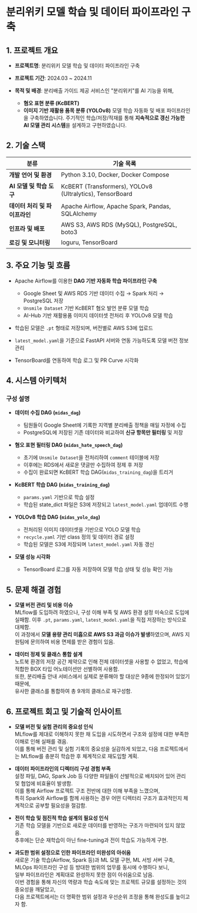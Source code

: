 # 분리위키 모델 학습 및 데이터 파이프라인 구축

## 1. 프로젝트 개요

* **프로젝트명**: 분리위키 모델 학습 및 데이터 파이프라인 구축
* **프로젝트 기간**: 2024.03 ~ 2024.11
* **목적 및 배경**: 분리배출 가이드 제공 서비스인 "분리위키"를 AI 기능을 위해,

  * **혐오 표현 분류 (KcBERT)**
  * **이미지 기반 재활용 품목 분류 (YOLOv8)**
    모델 학습 자동화 및 배포 파이프라인을 구축하였습니다.
    주기적인 학습/저장/적재를 통해 **지속적으로 갱신 가능한 AI 모델 관리 시스템**을 설계하고 구현하였습니다.


## 2. 기술 스택

| 분류                 | 기술 목록                                                    |
| ------------------ | -------------------------------------------------------- |
| **개발 언어 및 환경**     | Python 3.10, Docker, Docker Compose                      |
| **AI 모델 및 학습 도구**  | KcBERT (Transformers), YOLOv8 (Ultralytics), TensorBoard |
| **데이터 처리 및 파이프라인** | Apache Airflow, Apache Spark, Pandas, SQLAlchemy         |
| **인프라 및 배포**       | AWS S3, AWS RDS (MySQL), PostgreSQL, boto3               |
| **로깅 및 모니터링**      | loguru, TensorBoard                                      |



## 3. 주요 기능 및 흐름

* Apache Airflow를 이용한 **DAG 기반 자동화 학습 파이프라인 구축**

  * Google Sheet 및 AWS RDS 기반 데이터 수집 → Spark 처리 → PostgreSQL 저장
  * `Unsmile Dataset` 기반 KcBERT 혐오 발언 분류 모델 학습
  * AI-Hub 기반 재활용품 이미지 데이터셋 전처리 후 YOLOv8 모델 학습
* 학습된 모델은 `.pt` 형태로 저장되며, 버전별로 AWS S3에 업로드
* `latest_model.yaml`을 기준으로 FastAPI 서버와 연동 가능하도록 모델 버전 정보 관리
* TensorBoard를 연동하여 학습 로그 및 PR Curve 시각화


## 4. 시스템 아키텍처
### 구성 설명

* **데이터 수집 DAG (`midas_dag`)**

  * 팀원들이 Google Sheet에 기록한 지역별 분리배출 정책을 매일 자정에 수집
  * PostgreSQL에 저장된 기존 데이터와 비교하여 **신규 항목만 필터링** 및 저장

* **혐오 표현 필터링 DAG (`midas_hate_speech_dag`)**

  * 초기에 `Unsmile Dataset`을 전처리하여 `comment` 테이블에 저장
  * 이후에는 RDS에서 새로운 댓글만 수집하여 정제 후 저장
  * 수집이 완료되면 KcBERT 학습 DAG(`midas_training_dag`)을 트리거

* **KcBERT 학습 DAG (`midas_training_dag`)**

  * `params.yaml` 기반으로 학습 설정
  * 학습된 state\_dict 파일은 S3에 저장되고 `latest_model.yaml` 업데이트 수행

* **YOLOv8 학습 DAG (`midas_yolo_dag`)**

  * 전처리된 이미지 데이터셋을 기반으로 YOLO 모델 학습
  * `recycle.yaml` 기반 class 정의 및 데이터 경로 설정
  * 학습된 모델은 S3에 저장되며 `latest_model.yaml` 자동 갱신

* **모델 성능 시각화**

  * TensorBoard 로그를 자동 저장하여 모델 학습 상태 및 성능 확인 가능



## 5. 문제 해결 경험

* **모델 버전 관리 및 비용 이슈**   
  MLflow를 도입하려 하였으나, 구성 이해 부족 및 AWS 환경 설정 미숙으로 도입에 실패함. 이후 `.pt`, `params.yaml`, `latest_model.yaml`을 직접 저장하는 방식으로 대체함.   
  이 과정에서 **모델 용량 관리 미흡으로 AWS S3 과금 이슈가 발생**하였으며, AWS 지원팀에 문의하여 비용 면제를 받은 경험이 있음.

* **데이터 정제 및 클래스 통합 설계**   
  노트북 환경의 저장 공간 제약으로 인해 전체 데이터셋을 사용할 수 없었고, 학습에 적합한 BOX 타입 어노테이션만 선별하여 사용함.   
  또한, 분리배출 안내 서비스에서 실제로 분류해야 할 대상은 9종에 한정되어 있었기 때문에,   
  유사한 클래스를 통합하여 총 9개의 클래스로 재구성함.
  


## 6. 프로젝트 회고 및 기술적 인사이트

* **모델 버전 및 실험 관리의 중요성 인식**   
  MLflow를 제대로 이해하지 못한 채 도입을 시도하면서 구조와 설정에 대한 부족한 이해로 인해 실패를 겪음.    
  이를 통해 버전 관리 및 실험 기록의 중요성을 실감하게 되었고, 다음 프로젝트에서는 MLflow를 충분히 학습한 후 체계적으로 재도입할 계획.

* **데이터 파이프라인의 디렉터리 구성 경험 부족**   
  설정 파일, DAG, Spark Job 등 다양한 파일들이 산발적으로 배치되어 있어 관리 및 협업에 비효율이 발생함.   
  이를 통해 Airflow 프로젝트 구조 전반에 대한 이해 부족을 느꼈으며,   
  특히 Spark와 Airflow를 함께 사용하는 경우 어떤 디렉터리 구조가 효과적인지 체계적으로 공부할 필요성을 절감함.

* **전이 학습 및 점진적 학습 설계의 필요성 인식**   
  기존 학습 모델을 기반으로 새로운 데이터를 반영하는 구조가 마련되어 있지 않았음.   
  추후에는 단순 재학습이 아닌 fine-tuning과 전이 학습도 가능하게 구현.

* **과도한 범위 설정으로 인한 파이프라인 미완성의 아쉬움**   
  새로운 기술 학습(Airflow, Spark 등)과 ML 모델 구현, ML 서빙 서버 구축, MLOps 파이프라인 구성 등 방대한 범위의 업무를 동시에 수행하다 보니,   
  일부 파이프라인은 계획대로 완성하지 못한 점이 아쉬움으로 남음.   
  이번 경험을 통해 자신의 역량과 학습 속도에 맞는 프로젝트 규모를 설정하는 것의 중요성을 깨달았고,   
  다음 프로젝트에서는 더 명확한 범위 설정과 우선순위 조정을 통해 완성도를 높이고자 함.
